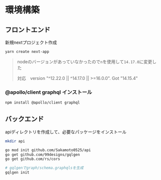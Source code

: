 # 環境構築

## フロントエンド

新規nextプロジェクト作成

```bash
yarn create next-app
```

> nodeのバージョンがあっていなかったので`n`を使用して`14.17.0`に変更した
> 
> 対応　version "^12.22.0 || ^14.17.0 || >=16.0.0". Got "14.15.4"

### @apollo/client graphql インストール

```bash
npm install @apollo/client graphql
```

## バックエンド

apiディレクトリを作成して、必要なパッケージをインストール

```bash
mkdir api

go mod init github.com/Sakamoto0525/api
go get github.com/99designs/gqlgen
go get github.com/rs/cors

# gqlgenでgraph/schema.graphqlsを生成
gqlgen init
```
